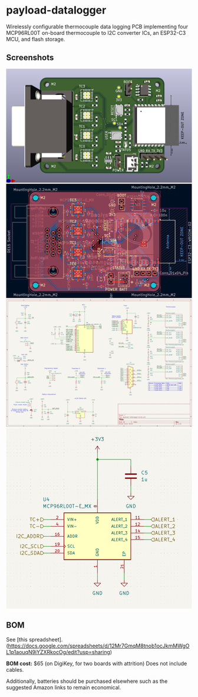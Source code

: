 # payload-datalogger

Wirelessly configurable thermocouple data logging PCB implementing four MCP96RL00T on-board thermocouple to I2C converter ICs, an ESP32-C3 MCU, and flash storage.

## Screenshots

![3d](screenshots/3d.png)
![pcb](screenshots/pcb.png)
![schematic root](screenshots/sch_root.png)
![schematic thermocouple](screenshots/sch_tc.png)

## BOM

See [this spreadsheet].(https://docs.google.com/spreadsheets/d/12Mr7GmqM8tnob1ocJkmMWgOL1p1aouqN9iYZXRkocOg/edit?usp=sharing)

**BOM cost:** $65 (on DigiKey, for two boards with attrition)
Does not include cables.

Additionally, batteries should be purchased elsewhere such as the suggested Amazon links to remain economical.